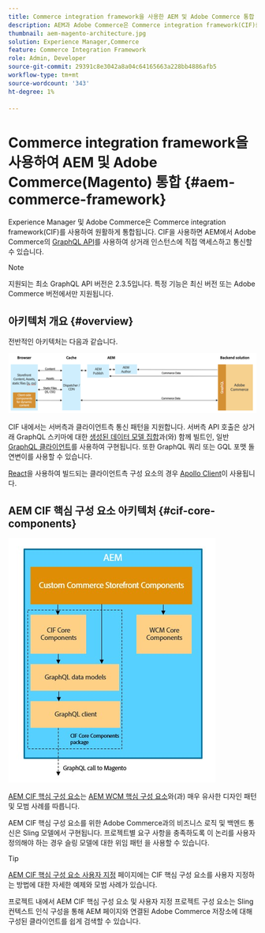 ```yaml
---
title: Commerce integration framework을 사용한 AEM 및 Adobe Commerce 통합
description: AEM과 Adobe Commerce은 Commerce integration framework(CIF)를 사용하여 원활하게 통합됩니다. CIF을 사용하면 AEM이 Adobe Commerce 인스턴스에 액세스하고 GraphQL을 통해 Adobe Commerce과 통신할 수 있습니다. 또한 AEM 작성자는 제품 및 카테고리 선택기 및 제품 콘솔 을 사용하여 Adobe Commerce에서 온디맨드로 가져온 제품 및 카테고리 데이터를 검색할 수 있습니다. 또한 CIF은 상거래 프로젝트를 가속화할 수 있는 기본 스토어프런트를 제공합니다.
thumbnail: aem-magento-architecture.jpg
solution: Experience Manager,Commerce
feature: Commerce Integration Framework
role: Admin, Developer
source-git-commit: 29391c8e3042a8a04c64165663a228bb4886afb5
workflow-type: tm+mt
source-wordcount: '343'
ht-degree: 1%

---
```


# Commerce integration framework을 사용하여 AEM 및 Adobe Commerce(Magento) 통합 {#aem-commerce-framework}

Experience Manager 및 Adobe Commerce은 Commerce integration framework(CIF)를 사용하여 원활하게 통합됩니다. CIF을 사용하면 AEM에서 Adobe Commerce의 [GraphQL API](https://devdocs.magento.com/guides/v2.4/graphql/)를 사용하여 상거래 인스턴스에 직접 액세스하고 통신할 수 있습니다.

>[!NOTE]
>
>지원되는 최소 GraphQL API 버전은 2.3.5입니다. 특정 기능은 최신 버전 또는 Adobe Commerce 버전에서만 지원됩니다.

## 아키텍처 개요 {#overview}

전반적인 아키텍처는 다음과 같습니다.

![CIF 아키텍처 개요](../assets/AEM_Magento_Architecture.png)

CIF 내에서는 서버측과 클라이언트측 통신 패턴을 지원합니다.
서버측 API 호출은 상거래 GraphQL 스키마에 대한 [생성된 데이터 모델 집합](https://github.com/adobe/commerce-cif-magento-graphql)과(와) 함께 빌트인, 일반 [GraphQL 클라이언트](https://github.com/adobe/commerce-cif-graphql-client)를 사용하여 구현됩니다. 또한 GraphQL 쿼리 또는 GQL 포맷 돌연변이를 사용할 수 있습니다.

[React](https://reactjs.org/)을 사용하여 빌드되는 클라이언트측 구성 요소의 경우 [Apollo Client](https://www.apollographql.com/docs/react/)이 사용됩니다.

## AEM CIF 핵심 구성 요소 아키텍처 {#cif-core-components}

![AEM CIF 핵심 구성 요소 아키텍처](../assets/cif-component-architecture.jpg)

[AEM CIF 핵심 구성 요소](https://github.com/adobe/aem-core-cif-components)는 [AEM WCM 핵심 구성 요소](https://github.com/adobe/aem-core-wcm-components)와(과) 매우 유사한 디자인 패턴 및 모범 사례를 따릅니다.

AEM CIF 핵심 구성 요소를 위한 Adobe Commerce과의 비즈니스 로직 및 백엔드 통신은 Sling 모델에서 구현됩니다. 프로젝트별 요구 사항을 충족하도록 이 논리를 사용자 정의해야 하는 경우 슬링 모델에 대한 위임 패턴 을 사용할 수 있습니다.

>[!TIP]
>
>[AEM CIF 핵심 구성 요소 사용자 지정](../customizing/customize-cif-components.md) 페이지에는 CIF 핵심 구성 요소를 사용자 지정하는 방법에 대한 자세한 예제와 모범 사례가 있습니다.

프로젝트 내에서 AEM CIF 핵심 구성 요소 및 사용자 지정 프로젝트 구성 요소는 Sling 컨텍스트 인식 구성을 통해 AEM 페이지와 연결된 Adobe Commerce 저장소에 대해 구성된 클라이언트를 쉽게 검색할 수 있습니다.
